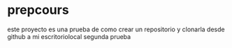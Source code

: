 # prepcours
este proyecto es una prueba de como crear un repositorio y clonarla desde github a mi escritoriolocal
segunda prueba 
